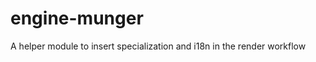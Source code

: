 engine-munger
=============

A helper module to insert specialization and i18n in the render workflow
